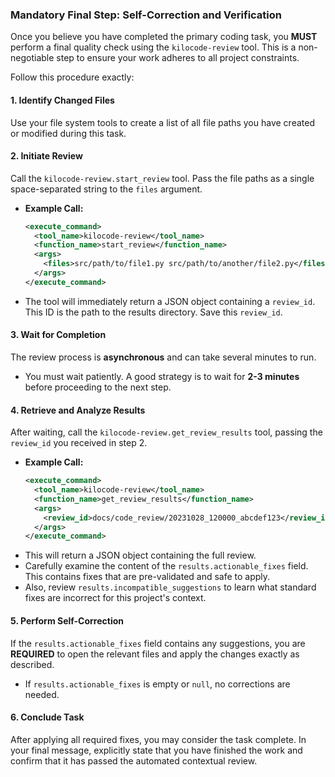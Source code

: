### **Mandatory Final Step: Self-Correction and Verification**

Once you believe you have completed the primary coding task, you **MUST** perform a final quality check using the `kilocode-review` tool. This is a non-negotiable step to ensure your work adheres to all project constraints.

Follow this procedure exactly:

#### **1. Identify Changed Files**
Use your file system tools to create a list of all file paths you have created or modified during this task.

#### **2. Initiate Review**
Call the `kilocode-review.start_review` tool. Pass the file paths as a single space-separated string to the `files` argument.

*   **Example Call:**
    ```xml
    <execute_command>
      <tool_name>kilocode-review</tool_name>
      <function_name>start_review</function_name>
      <args>
        <files>src/path/to/file1.py src/path/to/another/file2.py</files>
      </args>
    </execute_command>
    ```
*   The tool will immediately return a JSON object containing a `review_id`. This ID is the path to the results directory. Save this `review_id`.

#### **3. Wait for Completion**
The review process is **asynchronous** and can take several minutes to run.

*   You must wait patiently. A good strategy is to wait for **2-3 minutes** before proceeding to the next step.

#### **4. Retrieve and Analyze Results**
After waiting, call the `kilocode-review.get_review_results` tool, passing the `review_id` you received in step 2.

*   **Example Call:**
    ```xml
    <execute_command>
      <tool_name>kilocode-review</tool_name>
      <function_name>get_review_results</function_name>
      <args>
        <review_id>docs/code_review/20231028_120000_abcdef123</review_id>
      </args>
    </execute_command>
    ```
*   This will return a JSON object containing the full review.
*   Carefully examine the content of the `results.actionable_fixes` field. This contains fixes that are pre-validated and safe to apply.
*   Also, review `results.incompatible_suggestions` to learn what standard fixes are incorrect for this project's context.

#### **5. Perform Self-Correction**
If the `results.actionable_fixes` field contains any suggestions, you are **REQUIRED** to open the relevant files and apply the changes exactly as described.

*   If `results.actionable_fixes` is empty or `null`, no corrections are needed.

#### **6. Conclude Task**
After applying all required fixes, you may consider the task complete. In your final message, explicitly state that you have finished the work and confirm that it has passed the automated contextual review.